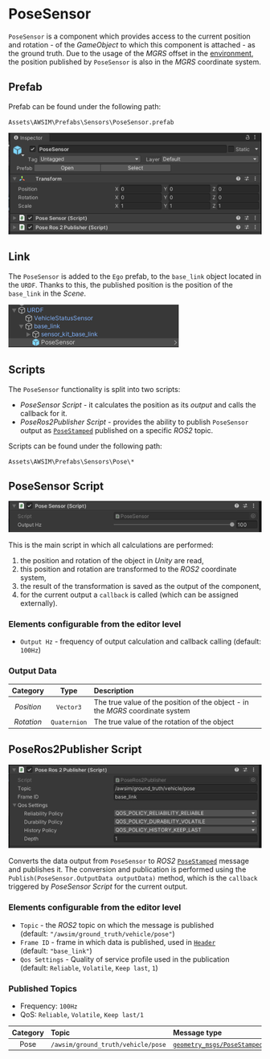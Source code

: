 # PoseSensor
`PoseSensor` is a component which provides access to the current position and rotation - of the *GameObject* to which this component is attached - as the ground truth.
Due to the usage of the *MGRS* offset in the [environment](../../../Environment/Environment/), the position published by `PoseSensor` is also in the *MGRS* coordinate system.

## Prefab
Prefab can be found under the following path:

```
Assets\AWSIM\Prefabs\Sensors\PoseSensor.prefab
```

![components](components.png)

## Link
The `PoseSensor` is added to the `Ego` prefab, to the `base_link` object located in the `URDF`.
Thanks to this, the published position is the position of the `base_link` in the *Scene*.

![link](link.png)

## Scripts
The `PoseSensor` functionality is split into two scripts:

- *PoseSensor Script* - it calculates the position as its *output* and calls the callback for it.
- *PoseRos2Publisher Script* - provides the ability to publish `PoseSensor` output as [`PoseStamped`](https://docs.ros2.org/latest/api/geometry_msgs/msg/PoseStamped.html) published on a specific *ROS2* topic.

Scripts can be found under the following path:

```
Assets\AWSIM\Prefabs\Sensors\Pose\*
```

## PoseSensor Script
![script](script.png)

This is the main script in which all calculations are performed:

1. the position and rotation of the object in *Unity* are read,
2. this position and rotation are transformed to the *ROS2* coordinate system,
3. the result of the transformation is saved as the output of the component,
4. for the current output a `callback` is called (which can be assigned externally).

### Elements configurable from the editor level

- `Output Hz` - frequency of output calculation and callback calling (default: `100Hz`)


### Output Data

|  Category  |     Type     | Description                                                                    |
| :--------: | :----------: | :----------------------------------------------------------------------------- |
| *Position* |  `Vector3`   | The true value of the position of the object - in the *MGRS* coordinate system |
| *Rotation* | `Quaternion` | The true value of the rotation of the object                                   |


## PoseRos2Publisher Script
![script_ros](script_ros.png)

Converts the data output from `PoseSensor` to *ROS2* [`PoseStamped`](https://docs.ros2.org/latest/api/geometry_msgs/msg/PoseStamped.html) message and publishes it.
The conversion and publication is performed using the `Publish(PoseSensor.OutputData outputData)` method, which is the `callback` triggered by *PoseSensor Script* for the current output.

### Elements configurable from the editor level
- `Topic` - the *ROS2* topic on which the message is published<br>(default: `"/awsim/ground_truth/vehicle/pose"`)
- `Frame ID` - frame in which data is published, used in [`Header`](https://docs.ros2.org/latest/api/std_msgs/msg/Header.html)<br>(default: `"base_link"`)
- `Qos Settings` - Quality of service profile used in the publication<br>(default: `Reliable`, `Volatile`, `Keep last`, `1`)

### Published Topics
- Frequency: `100Hz`
- QoS: `Reliable`, `Volatile`, `Keep last/1`

| Category | Topic                              | Message type                                                                                       | `frame_id`  |
| :------: | :--------------------------------- | :------------------------------------------------------------------------------------------------- | :---------: |
|   Pose   | `/awsim/ground_truth/vehicle/pose` | [`geometry_msgs/PoseStamped`](https://docs.ros2.org/latest/api/geometry_msgs/msg/PoseStamped.html) | `base_link` |
